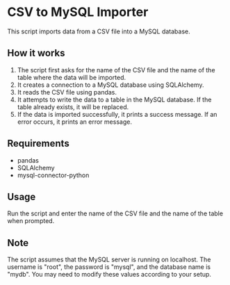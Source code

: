 # CSV to MySQL Importer

This script imports data from a CSV file into a MySQL database.

## How it works

1. The script first asks for the name of the CSV file and the name of the table where the data will be imported.
2. It creates a connection to a MySQL database using SQLAlchemy.
3. It reads the CSV file using pandas.
4. It attempts to write the data to a table in the MySQL database. If the table already exists, it will be replaced.
5. If the data is imported successfully, it prints a success message. If an error occurs, it prints an error message.

## Requirements

- pandas
- SQLAlchemy
- mysql-connector-python

## Usage

Run the script and enter the name of the CSV file and the name of the table when prompted.

## Note

The script assumes that the MySQL server is running on localhost. The username is "root", the password is "mysql", and the database name is "mydb". You may need to modify these values according to your setup.